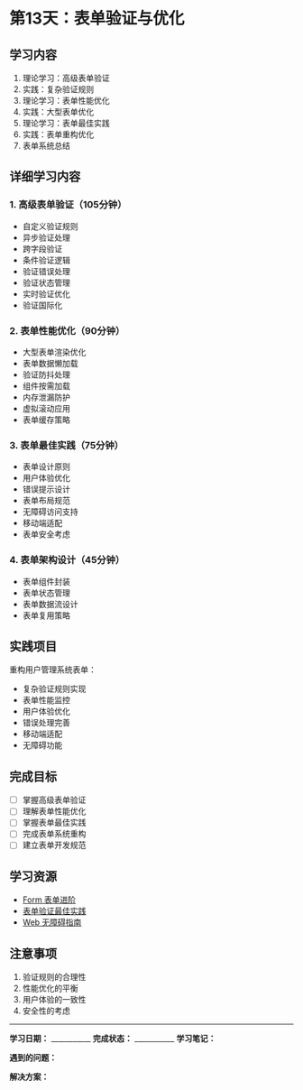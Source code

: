 # 第13天：表单验证与优化

## 学习内容
1. 理论学习：高级表单验证
2. 实践：复杂验证规则
3. 理论学习：表单性能优化
4. 实践：大型表单优化
5. 理论学习：表单最佳实践
6. 实践：表单重构优化
7. 表单系统总结

## 详细学习内容

### 1. 高级表单验证（105分钟）
- 自定义验证规则
- 异步验证处理
- 跨字段验证
- 条件验证逻辑
- 验证错误处理
- 验证状态管理
- 实时验证优化
- 验证国际化

### 2. 表单性能优化（90分钟）
- 大型表单渲染优化
- 表单数据懒加载
- 验证防抖处理
- 组件按需加载
- 内存泄漏防护
- 虚拟滚动应用
- 表单缓存策略

### 3. 表单最佳实践（75分钟）
- 表单设计原则
- 用户体验优化
- 错误提示设计
- 表单布局规范
- 无障碍访问支持
- 移动端适配
- 表单安全考虑

### 4. 表单架构设计（45分钟）
- 表单组件封装
- 表单状态管理
- 表单数据流设计
- 表单复用策略

## 实践项目
重构用户管理系统表单：
- 复杂验证规则实现
- 表单性能监控
- 用户体验优化
- 错误处理完善
- 移动端适配
- 无障碍功能

## 完成目标
- [ ] 掌握高级表单验证
- [ ] 理解表单性能优化
- [ ] 掌握表单最佳实践
- [ ] 完成表单系统重构
- [ ] 建立表单开发规范

## 学习资源
- [Form 表单进阶](https://element-plus.org/zh-CN/component/form.html)
- [表单验证最佳实践](https://cn.vuejs.org/guide/essentials/forms.html)
- [Web 无障碍指南](https://www.w3.org/WAI/WCAG21/quickref/)

## 注意事项
1. 验证规则的合理性
2. 性能优化的平衡
3. 用户体验的一致性
4. 安全性的考虑

---

**学习日期：** ___________
**完成状态：** ___________
**学习笔记：**



**遇到的问题：**



**解决方案：**
